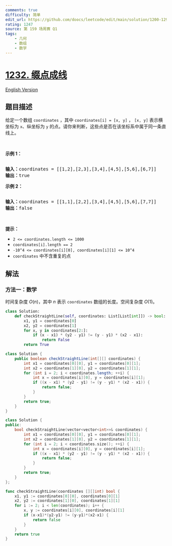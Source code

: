 ```yaml
---
comments: true
difficulty: 简单
edit_url: https://github.com/doocs/leetcode/edit/main/solution/1200-1299/1232.Check%20If%20It%20Is%20a%20Straight%20Line/README.md
rating: 1247
source: 第 159 场周赛 Q1
tags:
    - 几何
    - 数组
    - 数学
---
```


# [1232. 缀点成线](https://leetcode.cn/problems/check-if-it-is-a-straight-line)

[English Version](/solution/1200-1299/1232.Check%20If%20It%20Is%20a%20Straight%20Line/README_EN.md)

## 题目描述

<!-- 这里写题目描述 -->

<p>给定一个数组&nbsp;<code>coordinates</code>&nbsp;，其中&nbsp;<code>coordinates[i] = [x, y]</code>&nbsp;，<meta charset="UTF-8" />&nbsp;<code>[x, y]</code>&nbsp;表示横坐标为 <code>x</code>、纵坐标为 <code>y</code>&nbsp;的点。请你来判断，这些点是否在该坐标系中属于同一条直线上。</p>

<p>&nbsp;</p>

<p><strong class="example">示例 1：</strong></p>

<p><img alt="" src="https://fastly.jsdelivr.net/gh/doocs/leetcode@main/solution/1200-1299/1232.Check%20If%20It%20Is%20a%20Straight%20Line/images/untitled-diagram-2.jpg" /></p>

<pre>
<strong>输入：</strong>coordinates = [[1,2],[2,3],[3,4],[4,5],[5,6],[6,7]]
<strong>输出：</strong>true
</pre>

<p><strong class="example">示例 2：</strong></p>

<p><strong><img alt="" src="https://fastly.jsdelivr.net/gh/doocs/leetcode@main/solution/1200-1299/1232.Check%20If%20It%20Is%20a%20Straight%20Line/images/untitled-diagram-1.jpg" /></strong></p>

<pre>
<strong>输入：</strong>coordinates = [[1,1],[2,2],[3,4],[4,5],[5,6],[7,7]]
<strong>输出：</strong>false
</pre>

<p>&nbsp;</p>

<p><strong>提示：</strong></p>

<ul>
	<li><code>2 &lt;=&nbsp;coordinates.length &lt;= 1000</code></li>
	<li><code>coordinates[i].length == 2</code></li>
	<li><code>-10^4 &lt;=&nbsp;coordinates[i][0],&nbsp;coordinates[i][1] &lt;= 10^4</code></li>
	<li><code>coordinates</code>&nbsp;中不含重复的点</li>
</ul>

## 解法

### 方法一：数学

时间复杂度 $O(n)$，其中 $n$ 表示 `coordinates` 数组的长度。空间复杂度 $O(1)$。

<!-- tabs:start -->

```python
class Solution:
    def checkStraightLine(self, coordinates: List[List[int]]) -> bool:
        x1, y1 = coordinates[0]
        x2, y2 = coordinates[1]
        for x, y in coordinates[2:]:
            if (x - x1) * (y2 - y1) != (y - y1) * (x2 - x1):
                return False
        return True
```

```java
class Solution {
    public boolean checkStraightLine(int[][] coordinates) {
        int x1 = coordinates[0][0], y1 = coordinates[0][1];
        int x2 = coordinates[1][0], y2 = coordinates[1][1];
        for (int i = 2; i < coordinates.length; ++i) {
            int x = coordinates[i][0], y = coordinates[i][1];
            if ((x - x1) * (y2 - y1) != (y - y1) * (x2 - x1)) {
                return false;
            }
        }
        return true;
    }
}
```

```cpp
class Solution {
public:
    bool checkStraightLine(vector<vector<int>>& coordinates) {
        int x1 = coordinates[0][0], y1 = coordinates[0][1];
        int x2 = coordinates[1][0], y2 = coordinates[1][1];
        for (int i = 2; i < coordinates.size(); ++i) {
            int x = coordinates[i][0], y = coordinates[i][1];
            if ((x - x1) * (y2 - y1) != (y - y1) * (x2 - x1)) {
                return false;
            }
        }
        return true;
    }
};
```

```go
func checkStraightLine(coordinates [][]int) bool {
	x1, y1 := coordinates[0][0], coordinates[0][1]
	x2, y2 := coordinates[1][0], coordinates[1][1]
	for i := 2; i < len(coordinates); i++ {
		x, y := coordinates[i][0], coordinates[i][1]
		if (x-x1)*(y2-y1) != (y-y1)*(x2-x1) {
			return false
		}
	}
	return true
}
```

<!-- tabs:end -->

<!-- end -->
